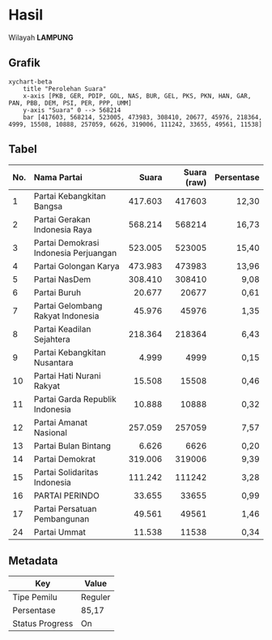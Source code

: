 # Hasil

Wilayah **LAMPUNG**

## Grafik

```mermaid
xychart-beta
    title "Perolehan Suara"
    x-axis [PKB, GER, PDIP, GOL, NAS, BUR, GEL, PKS, PKN, HAN, GAR, PAN, PBB, DEM, PSI, PER, PPP, UMM]
    y-axis "Suara" 0 --> 568214
    bar [417603, 568214, 523005, 473983, 308410, 20677, 45976, 218364, 4999, 15508, 10888, 257059, 6626, 319006, 111242, 33655, 49561, 11538]
```

## Tabel

| No. | Nama Partai                           | Suara   | Suara (raw) | Persentase |
|:--- |:------------------------------------- | -------:| -----------:| ----------:|
| 1   | Partai Kebangkitan Bangsa             | 417.603 | 417603      | 12,30      |
| 2   | Partai Gerakan Indonesia Raya         | 568.214 | 568214      | 16,73      |
| 3   | Partai Demokrasi Indonesia Perjuangan | 523.005 | 523005      | 15,40      |
| 4   | Partai Golongan Karya                 | 473.983 | 473983      | 13,96      |
| 5   | Partai NasDem                         | 308.410 | 308410      | 9,08       |
| 6   | Partai Buruh                          | 20.677  | 20677       | 0,61       |
| 7   | Partai Gelombang Rakyat Indonesia     | 45.976  | 45976       | 1,35       |
| 8   | Partai Keadilan Sejahtera             | 218.364 | 218364      | 6,43       |
| 9   | Partai Kebangkitan Nusantara          | 4.999   | 4999        | 0,15       |
| 10  | Partai Hati Nurani Rakyat             | 15.508  | 15508       | 0,46       |
| 11  | Partai Garda Republik Indonesia       | 10.888  | 10888       | 0,32       |
| 12  | Partai Amanat Nasional                | 257.059 | 257059      | 7,57       |
| 13  | Partai Bulan Bintang                  | 6.626   | 6626        | 0,20       |
| 14  | Partai Demokrat                       | 319.006 | 319006      | 9,39       |
| 15  | Partai Solidaritas Indonesia          | 111.242 | 111242      | 3,28       |
| 16  | PARTAI PERINDO                        | 33.655  | 33655       | 0,99       |
| 17  | Partai Persatuan Pembangunan          | 49.561  | 49561       | 1,46       |
| 24  | Partai Ummat                          | 11.538  | 11538       | 0,34       |


## Metadata

| Key             | Value   |
| --------------- | ------- |
| Tipe Pemilu     | Reguler |
| Persentase      | 85,17   |
| Status Progress | On      |



